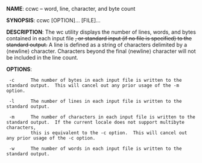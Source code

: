 **NAME**: ccwc – word, line, character, and byte count

**SYNOPSIS**: ccwc [OPTION]... [FILE]...

**DESCRIPTION**:
The wc utility displays the number of lines, words, and bytes contained in each input file ~~, or standard input (if no file is specified) to the standard
output.~~  A line is defined as a string of characters delimited by a ⟨newline⟩ character.  Characters beyond the final ⟨newline⟩ character will not be
included in the line count.
 
**OPTIONS**:
     
     -c      The number of bytes in each input file is written to the standard output.  This will cancel out any prior usage of the -m option.

     -l      The number of lines in each input file is written to the standard output.

     -m      The number of characters in each input file is written to the standard output.  If the current locale does not support multibyte characters,
             this is equivalent to the -c option.  This will cancel out any prior usage of the -c option.

     -w      The number of words in each input file is written to the standard output.